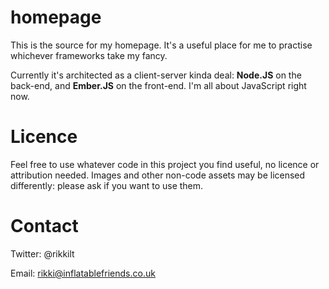 # homepage

This is the source for my homepage. It's a useful place for me to practise whichever frameworks take my fancy.

Currently it's architected as a client-server kinda deal: **Node.JS** on the back-end, and **Ember.JS** on the front-end. I'm all about JavaScript right now.

# Licence

Feel free to use whatever code in this project you find useful, no licence or attribution needed. Images and other non-code assets may be licensed differently: please ask if you want to use them.

# Contact

Twitter: @rikkilt

Email: rikki@inflatablefriends.co.uk
